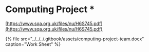 # Computing Project \*

[https://www.sqa.org.uk/files/nu/H6S745.pdf](https://www.sqa.org.uk/files/nu/H6S745.pdf)

{% file src="../../../.gitbook/assets/computing-project-team.docx" caption="Work Sheet" %}

